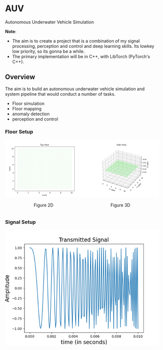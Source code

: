 # AUV
Autonomous Underwater Vehicle Simulation


**Note**: 
- The aim is to create a project that is a combination of my signal processing, perception and control and deep learning skills. Its lowkey low priority, so its gonna be a while. 
- The primary implementation will be in C++, with LibTorch (PyTorch's C++). 

## Overview
The aim is to build an autonomous underwater vehicle simulation and system pipeline that would conduct a number of tasks. 

- Floor simulation
- Floor mapping
- anomaly detection
- perception and control

### Floor Setup
<!-- ![Figure 2D](Code/Figures/floor_coordinates_2D.png)
![Figure 3D](Code/Figures/floor_coordinates_3D.png) -->

<div style="display: flex; justify-content: space-around;">
  <div>
    <img src="Code/Figures/floor_coordinates_2D.png" alt="Figure 2D" width="100%">
    <p style="text-align: center;">Figure 2D</p>
  </div>
  <div>
    <img src="Code/Figures/floor_coordinates_3D.png" alt="Figure 3D" width="100%">
    <p style="text-align: center;">Figure 3D</p>
  </div>
</div>

### Signal Setup

![Transmitted Signal](Code/Figures/transmitted_signal.png)

